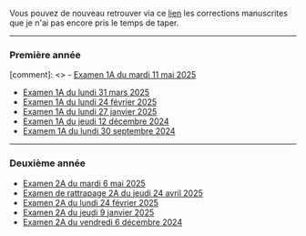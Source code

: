 Vous pouvez de nouveau retrouver via ce [lien](./corrections.md/) les corrections manuscrites que je n'ai pas encore pris le temps de taper.

---

### Première année

[comment]: <> - [Examen 1A du mardi 11 mai 2025](./examens/exam-math-S2-2025.05.12.pdf)
- [Examen 1A du lundi 31 mars 2025](./examens/exam-math-S2-2025.03.31.pdf)
- [Examen 1A du lundi 24 février 2025](./examens/exam-math-S1-2025.02.24.pdf)
- [Examen 1A du lundi 27 janvier 2025](./examens/exam-math-S1-2025.01.27.pdf)
- [Examen 1A du jeudi 12 décembre 2024](./examens/exam-math-S1-2024.12.12.pdf)
- [Examem 1A du lundi 30 septembre 2024](./examens/exam-math-S1-2024.09.30.pdf)

---

### Deuxième année

- [Examen 2A du mardi 6 mai 2025](./examens/exam-math-S4-2025.05.06.pdf)
- [Examen de rattrapage 2A du jeudi 24 avril 2025](./examens/exam-math-S4-2025.04.25.pdf)
- [Examen 2A du lundi 24 février 2025](./examens/exam-math-S3-2025.02.24.pdf)
- [Examen 2A du jeudi 9 janvier 2025](./examens/exam-math-S3-2025.01.09.pdf)
- [Examen 2A du vendredi 6 décembre 2024](./examens/exam-math-S3-2024.12.06.pdf)